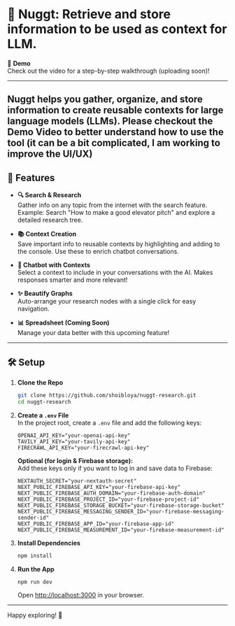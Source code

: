 # 🚀 Nuggt: Retrieve and store information to be used as context for LLM.

🎥 **Demo**  
Check out the video for a step-by-step walkthrough (uploading soon)!  

---

Nuggt helps you gather, organize, and store information to create reusable contexts for large language models (LLMs). Please checkout the Demo Video to better understand how to use the tool (it can be a bit complicated, I am working to improve the UI/UX)
---

## 🌟 Features

- **🔍 Search & Research**  
  Gather info on any topic from the internet with the search feature.  
  Example: Search "How to make a good elevator pitch" and explore a detailed research tree.

- **📚 Context Creation**  
  Save important info to reusable contexts by highlighting and adding to the console. Use these to enrich chatbot conversations.

- **🤖 Chatbot with Contexts**  
  Select a context to include in your conversations with the AI. Makes responses smarter and more relevant!

- **✨ Beautify Graphs**  
  Auto-arrange your research nodes with a single click for easy navigation.

- **📊 Spreadsheet (Coming Soon)**  
  Manage your data better with this upcoming feature!

---

## 🛠️ Setup

1. **Clone the Repo**  
   ```bash
   git clone https://github.com/shoibloya/nuggt-research.git
   cd nuggt-research
   ```

2. **Create a `.env` File**  
   In the project root, create a `.env` file and add the following keys:
   ```env
   OPENAI_API_KEY="your-openai-api-key"
   TAVILY_API_KEY="your-tavily-api-key"
   FIRECRAWL_API_KEY="your-firecrawl-api-key"
   ```

   **Optional (for login & Firebase storage):**  
   Add these keys only if you want to log in and save data to Firebase:  
   ```env
   NEXTAUTH_SECRET="your-nextauth-secret"
   NEXT_PUBLIC_FIREBASE_API_KEY="your-firebase-api-key"
   NEXT_PUBLIC_FIREBASE_AUTH_DOMAIN="your-firebase-auth-domain"
   NEXT_PUBLIC_FIREBASE_PROJECT_ID="your-firebase-project-id"
   NEXT_PUBLIC_FIREBASE_STORAGE_BUCKET="your-firebase-storage-bucket"
   NEXT_PUBLIC_FIREBASE_MESSAGING_SENDER_ID="your-firebase-messaging-sender-id"
   NEXT_PUBLIC_FIREBASE_APP_ID="your-firebase-app-id"
   NEXT_PUBLIC_FIREBASE_MEASUREMENT_ID="your-firebase-measurement-id"
   ```

3. **Install Dependencies**  
   ```bash
   npm install
   ```

4. **Run the App**  
   ```bash
   npm run dev
   ```  
   Open [http://localhost:3000](http://localhost:3000) in your browser.

---

Happy exploring! 🌟
